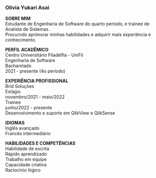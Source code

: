 ### Olivia Yukari Asai

**SOBRE MIM** </br>
Estudante de Engenharia de Software do quarto período, e trainee de Analista de Sistemas. </br>
Procurndo aprimorar minhas habilidades e adquirir mais experiência e conhecimento. </br>

**PERFIL ACADÊMICO** </br>
Centro Universitário Filadélfia - UniFil </br>
Engenharia de Software </br>
Bacharelado </br>
2021 - presente (4o período) </br>

**EXPERIÊNCIA PROFISSIONAL** </br>
Brid Soluções </br>
Estágio </br>
novembro/2021 - maio/2022 </br>
Trainee </br>
junho/2022 - presente </br>
Desenvolvimento e suporte em QlikView e QlikSense </br>

**IDIOMAS** </br>
Inglês avançado </br>
Francês intermediário </br>

**HABILIDADES E COMPETÊNCIAS** </br>
Habilidade de escrita </br>
Rápido aprendizado </br>
Trabalho em equipe </br>
Capacidade criativa </br>
Raciocínio lógico </br>
